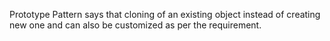 Prototype Pattern says that cloning of an existing object instead of creating new one and can also be customized as per the requirement.